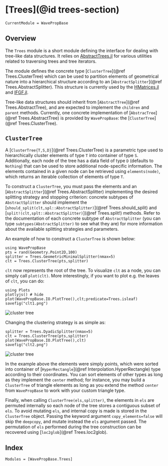 # [Trees](@id trees-section)

```@meta
CurrentModule = WavePropBase
```

## Overview

The `Trees` module is a short module defining the interface for dealing with
tree-like data structures. It relies on
[AbstractTrees.jl](https://github.com/JuliaCollections/AbstractTrees.jl) for
various utilities related to traversing trees and tree iterators.

The module defines the concrete type [`ClusterTree`](@ref Trees.ClusterTree)
which can be used to partition elements of geometrical nature into a
hierarchical structure according to an [`AbstractSplitter`](@ref
Trees.AbstractSplitter). This structure is currently used by the
[HMatrices.jl](https://github.com/WaveProp/HMatrices) and
[IFGF.jl](https://github.com/WaveProp/IFGF).

Tree-like data structures should inherit from [`AbstractTree`](@ref
Trees.AbstractTree), and are expected to implement the `children` and `parent`
methods. Currently, one concrete implementation of [`AbstracTree`](@ref
Trees.AbstractTree) is provided by `WavePropBase`: the [`ClusterTree`](@ref
Trees.ClusterTree).

## `ClusterTree`

A [`ClusterTree{T,S,D}`](@ref Trees.ClusterTree) is a parametric type used to
hierarchically cluster elements of type `T` into container of type `S`.
Additionally, each node of the tree has a data field of type `D` (defaults to
`Nothing`) that can be used to store additional node-specific information. The
elements contained in a given node can be retrieved using `elements(node)`,
which returns an iterable collection of elements of type `T`. 

To construct a `ClusterTree`, you must pass the elements and an
[`AbstractSplitter`](@ref Trees.AbstractSplitter) implementing the desired
splitting strategy and stopping criterion: concrete subtypes of
`AbstractSplitter` should implement the
[`should_split(clt,spl::AbstractSplitter)`](@ref Trees.should_split) and
[`split!(clt,splt::AbstractSplitter)`](@ref Trees.split!) methods. Refer to the documentation
of each concrete subtype of `AbstractSplitter` (you can type
`subtypes(AbstractSplitter)` to see what they are) for more information about
the available splitting strategies and parameters.

An example of how to construct a `ClusterTree` is shown below:

```@example cluster-tree
using WavePropBase
pts = rand(Geometry.Point2D,100)
splitter = Trees.GeometricMinimalSplitter(nmax=5)
clt = Trees.ClusterTree(pts,splitter)
```

`clt` now represents the root of the tree. To visualize `clt` as a node, you can
simply call `plot(clt)`. More interestingly, if you want to plot e.g. the leaves
of `clt`, you can do:

```@example cluster-tree
using Plots
plotlyjs() # hide
plot(WavePropBase.IO.PlotTree(),clt;predicate=Trees.isleaf)
savefig("clt1.png")
```

![cluster tree](clt1.png)

Changing the clustering strategy is as simple as:

```@example cluster-tree
splitter = Trees.DyadicSplitter(nmax=5)
clt = Trees.ClusterTree(pts,splitter)
plot(WavePropBase.IO.PlotTree(),clt)
savefig("clt2.png")
```

![cluster tree](clt2.png)

In the example above the elements were simply points, which were sorted into
container of [`HyperRectangle`](@ref Interpolation.HyperRectangle) type according to
their coordinates. You can sort elements of other types as long as they
implement the `center` method; for instance, you may build a `ClusterTree` of
triangle elements as long as you extend the method `center` from `WavePropBase`
to work with your custom triangle type.

Finally, when calling `ClusterTree(els,splitter)`, the elements in `els` are
permuted internally so each node of the tree stores a contiguous subset of
`els`. To avoid mutating `els`, and internal copy is made is stored in the
`ClusterTree` object. Passing the keyword argument `copy_elements=false` will
skip the `deepcopy`, and mutate instead the `els` argument passed. The
permutation of `els` performed during the tree construction can be recovered
using [`loc2glob`](@ref Trees.loc2glob).

## Index

```@index
Modules = [WavePropBase.Trees]
```
